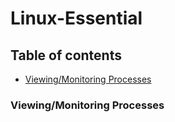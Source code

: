 # Linux-Essential

## Table of contents
* [Viewing/Monitoring Processes](https://github.com/Apostolovicka/Linux-Essential#viewingmonitoring-processes)

### Viewing/Monitoring Processes

